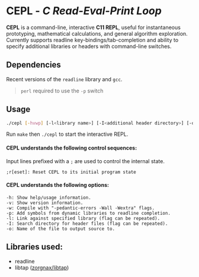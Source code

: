 # CEPL - *C Read-Eval-Print Loop*

**CEPL** is a command-line, interactive **C11 REPL**, useful
for instantaneous prototyping, mathematical calculations, and
general algorithm exploration. Currently supports readline
key-bindings/tab-completion and ability to specify additional
libraries or headers with command-line switches.

## Dependencies

Recent versions of the `readline` library and `gcc`.

> `perl` required to use the `-p` switch

## Usage
```bash
./cepl [-hvwp] [-l<library name>] [-I<additional header directory>] [-o<output.c>]
```

Run `make` then `./cepl` to start the interactive REPL.

#### CEPL understands the following control sequences:

Input lines prefixed with a `;` are used to control the internal state.

	;r[eset]: Reset CEPL to its initial program state

#### CEPL understands the following options:

	-h: Show help/usage information.
	-v: Show version information.
	-w: Compile with "-pedantic-errors -Wall -Wextra" flags.
	-p: Add symbols from dynamic libraries to readline completion.
	-l: Link against specified library (flag can be repeated).
	-I: Search directory for header files (flag can be repeated).
	-o: Name of the file to output source to.

## Libraries used:

* readline
* libtap ([zorgnax/libtap](https://github.com/zorgnax/libtap))
